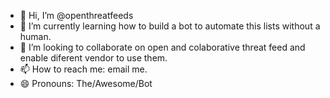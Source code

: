 - 👋 Hi, I’m @openthreatfeeds
- 🌱 I’m currently learning how to build a bot to automate this lists without a human.
- 💞️ I’m looking to collaborate on open and colaborative threat feed and enable diferent vendor to use them.
- 📫 How to reach me: email me.
- 😄 Pronouns: The/Awesome/Bot

<!---
openthreatfeeds/openthreatfeeds is a ✨ special ✨ repository because its `README.md` (this file) appears on your GitHub profile.
You can click the Preview link to take a look at your changes.
--->
